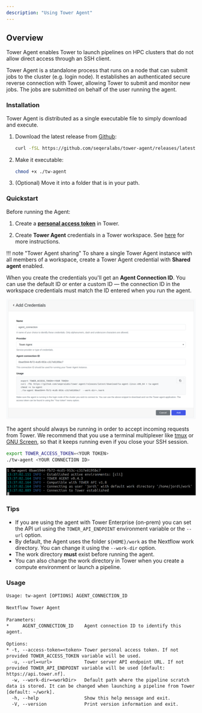 ```yaml
---
description: "Using Tower Agent"
---
```


## Overview

Tower Agent enables Tower to launch pipelines on HPC clusters that do not allow direct access through an SSH client.

Tower Agent is a standalone process that runs on a node that can submit jobs to the cluster (e.g. login node). It establishes an authenticated secure reverse connection with Tower, allowing Tower to submit and monitor new
jobs. The jobs are submitted on behalf of the user running the agent.

### Installation

Tower Agent is distributed as a single executable file to simply download and execute.

1. Download the latest release from [Github](https://github.com/seqeralabs/tower-agent):

   ```bash
   curl -fSL https://github.com/seqeralabs/tower-agent/releases/latest/download/tw-agent-linux-x86_64 > tw-agent
   ```

2. Make it executable:

   ```bash
   chmod +x ./tw-agent
   ```

3. (Optional) Move it into a folder that is in your path.

### Quickstart

Before running the Agent:

1. Create a [**personal access token**](api/overview.md#authentication) in Tower.

2. Create **Tower Agent** credentials in a Tower workspace. See [here](credentials/overview.md) for more instructions.

<!-- prettier-ignore -->
!!! note "Tower Agent sharing"
To share a single Tower Agent instance with all members of a workspace, create a Tower Agent credential with **Shared agent** enabled.

When you create the credentials you'll get an **Agent Connection ID**. You can use the default ID or enter a custom ID — the connection ID in the workspace credentials must match the ID entered when you run the agent.

![credentials](_images/tw_agent.png)

The agent should always be running in order to accept incoming requests from Tower. We recommend that you use a terminal multiplexer like [tmux](https://github.com/tmux/tmux) or [GNU Screen](https://www.gnu.org/software/screen/), so that it keeps running even if you close your SSH session.

```bash
export TOWER_ACCESS_TOKEN=<YOUR TOKEN>
./tw-agent <YOUR CONNECTION ID>
```

![tw-agent](_images/tw_agent_running.png)

### Tips

- If you are using the agent with Tower Enterprise (on-prem) you can set the API url using the `TOWER_API_ENDPOINT` environment variable or the `--url` option.
- By default, the Agent uses the folder `${HOME}/work` as the Nextflow work directory. You can change it using the `--work-dir` option.
- The work directory **must** exist before running the agent.
- You can also change the work directory in Tower when you create a compute environment or launch a pipeline.

### Usage

```
Usage: tw-agent [OPTIONS] AGENT_CONNECTION_ID

Nextflow Tower Agent

Parameters:
*     AGENT_CONNECTION_ID    Agent connection ID to identify this agent.

Options:
* -t, --access-token=<token> Tower personal access token. If not provided TOWER_ACCESS_TOKEN variable will be used.
  -u, --url=<url>            Tower server API endpoint URL. If not provided TOWER_API_ENDPOINT variable will be used [default: https://api.tower.nf].
  -w, --work-dir=<workDir>   Default path where the pipeline scratch data is stored. It can be changed when launching a pipeline from Tower [default: ~/work].
  -h, --help                 Show this help message and exit.
  -V, --version              Print version information and exit.
```

